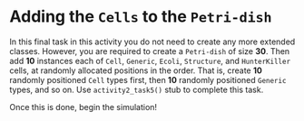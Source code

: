 # Adding the `Cells` to the `Petri-dish`

In this final task in this activity you do not need to create any more extended classes. However, you are required to create a `Petri-dish` of size **30**. Then add **10** instances each of `Cell`, `Generic`, `Ecoli`, `Structure`, and `HunterKiller` cells, at randomly allocated positions in the order. That is, create **10** randomly positioned `Cell` types first, then **10** randomly positioned `Generic` types, and so on. Use `activity2_task5()` stub to complete this task.

Once this is done, begin the simulation!
